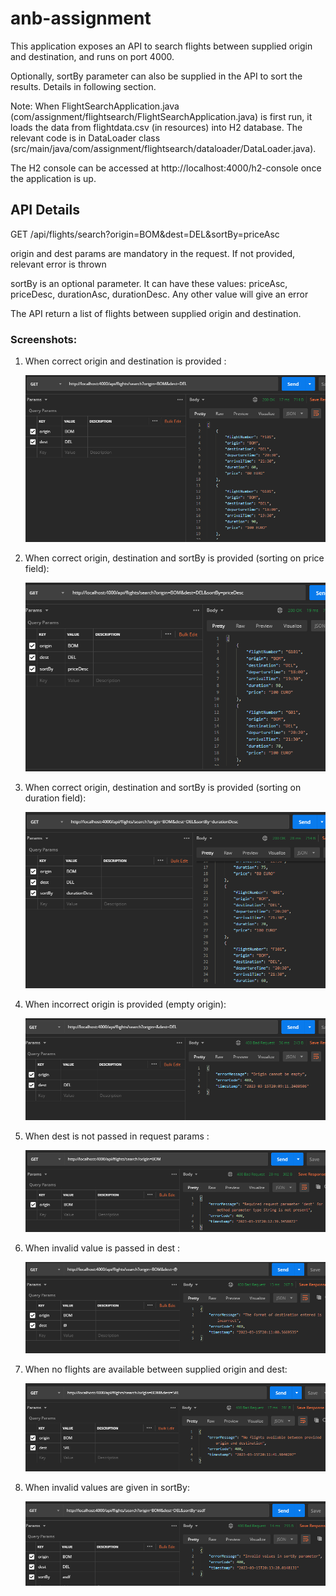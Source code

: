 # anb-assignment

This application exposes an API to search flights between supplied origin and destination, and runs on port 4000.

Optionally, sortBy parameter can also be supplied in the API to sort the results. Details in following section.

Note: When FlightSearchApplication.java (com/assignment/flightsearch/FlightSearchApplication.java) is first run, it loads the data from flightdata.csv (in resources) into H2 database. The relevant code is in DataLoader class (src/main/java/com/assignment/flightsearch/dataloader/DataLoader.java).

The H2 console can be accessed at http://localhost:4000/h2-console once the application is up.



## API Details
GET /api/flights/search?origin=BOM&dest=DEL&sortBy=priceAsc

origin and dest params are mandatory in the request. If not provided, relevant error is thrown

sortBy is an optional parameter. It can have these values: priceAsc, priceDesc, durationAsc, durationDesc. Any other value will give an error

The API return a list of flights between supplied origin and destination.

### Screenshots:

1. When correct origin and destination is provided :

   ![Response of correct origin and destination](src/main/resources/images/valid-origin-dest.png)
2. When correct origin, destination and sortBy is provided (sorting on price field):

   ![Response of correct origin, destination and price sort](src/main/resources/images/valid-origin-dest-sortByPrice.png)
3. When correct origin, destination and sortBy is provided (sorting on duration field):

   ![Response of correct origin, destination and duration sort](src/main/resources/images/valid-origin-dest-sortByDuration.png)
4. When incorrect origin is provided (empty origin):

   ![Response of incorrect empty origin](src/main/resources/images/invalid-empty-origin.png)
5. When dest is not passed in request params :

   ![Response when dest is not passed in request param](src/main/resources/images/invalid-notPassing-dest.png)
6. When invalid value is passed in dest :

   ![Response of incorrect value in dest](src/main/resources/images/invalid-value-dest.png)
7. When no flights are available between supplied origin and dest:

   ![Response when no flights are available](src/main/resources/images/invalid-value-noFlightsAvailable.png)
8. When invalid values are given in sortBy:

   ![Response when invalid values are given in sortBy](src/main/resources/images/invalid-value-sortBy.png)
